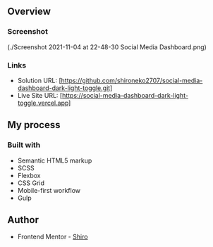 
## Overview


### Screenshot

(./Screenshot 2021-11-04 at 22-48-30 Social Media Dashboard.png)


### Links

- Solution URL: [https://github.com/shironeko2707/social-media-dashboard-dark-light-toggle.git]
- Live Site URL: [https://social-media-dashboard-dark-light-toggle.vercel.app]

## My process

### Built with

- Semantic HTML5 markup
- SCSS
- Flexbox
- CSS Grid
- Mobile-first workflow
- Gulp

## Author
- Frontend Mentor - [Shiro](https://www.frontendmentor.io/profile/shironeko2707)


